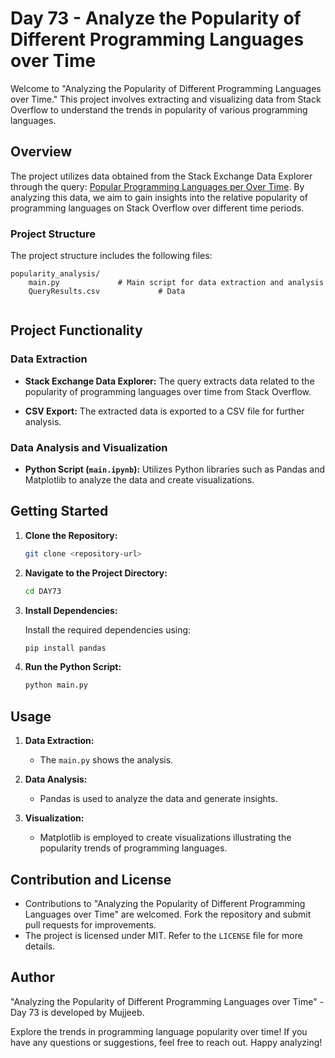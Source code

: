 # Day 73 - Analyze the Popularity of Different Programming Languages over Time

Welcome to "Analyzing the Popularity of Different Programming Languages over Time." This project involves extracting and visualizing data from Stack Overflow to understand the trends in popularity of various programming languages.

## Overview

The project utilizes data obtained from the Stack Exchange Data Explorer through the query: [Popular Programming Languages per Over Time](https://data.stackexchange.com/stackoverflow/query/675441/popular-programming-languages-per-over-time-eversql-com). By analyzing this data, we aim to gain insights into the relative popularity of programming languages on Stack Overflow over different time periods.

### Project Structure

The project structure includes the following files:

```
popularity_analysis/
    main.py             # Main script for data extraction and analysis
    QueryResults.csv             # Data
    
```

## Project Functionality

### Data Extraction

- **Stack Exchange Data Explorer:** The query extracts data related to the popularity of programming languages over time from Stack Overflow.

- **CSV Export:** The extracted data is exported to a CSV file for further analysis.

### Data Analysis and Visualization

- **Python Script (`main.ipynb`):** Utilizes Python libraries such as Pandas and Matplotlib to analyze the data and create visualizations.


## Getting Started

1. **Clone the Repository:**

   ```bash
   git clone <repository-url>
   ```

2. **Navigate to the Project Directory:**

   ```bash
   cd DAY73
   ```

3. **Install Dependencies:**

   Install the required dependencies using:

   ```bash
   pip install pandas
   ```

4. **Run the Python Script:**

   ```bash
   python main.py
   ```



## Usage

1. **Data Extraction:**
   - The `main.py` shows the analysis.

2. **Data Analysis:**
   - Pandas is used to analyze the data and generate insights.

3. **Visualization:**
   - Matplotlib is employed to create visualizations illustrating the popularity trends of programming languages.

## Contribution and License

- Contributions to "Analyzing the Popularity of Different Programming Languages over Time" are welcomed. Fork the repository and submit pull requests for improvements.
- The project is licensed under MIT. Refer to the `LICENSE` file for more details.

## Author

"Analyzing the Popularity of Different Programming Languages over Time" - Day 73 is developed by Mujjeeb.

Explore the trends in programming language popularity over time! If you have any questions or suggestions, feel free to reach out. Happy analyzing!